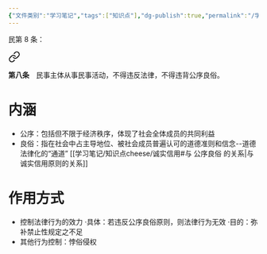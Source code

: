 ```yaml
---
{"文件类别":"学习笔记","tags":["知识点"],"dg-publish":true,"permalink":"/学习笔记/知识点cheese/公序良俗/","dgPassFrontmatter":true,"created":"2024-07-03T20:34:36.035+08:00","updated":"2024-09-11T12:06:42.678+08:00"}
---
```


民第 8 条：
<div class="transclusion internal-embed is-loaded"><a class="markdown-embed-link" href="////#t0008" aria-label="Open link"><svg xmlns="http://www.w3.org/2000/svg" width="24" height="24" viewBox="0 0 24 24" fill="none" stroke="currentColor" stroke-width="2" stroke-linecap="round" stroke-linejoin="round" class="svg-icon lucide-link"><path d="M10 13a5 5 0 0 0 7.54.54l3-3a5 5 0 0 0-7.07-7.07l-1.72 1.71"></path><path d="M14 11a5 5 0 0 0-7.54-.54l-3 3a5 5 0 0 0 7.07 7.07l1.71-1.71"></path></svg></a><div class="markdown-embed">



**第八条**　民事主体从事民事活动，不得违反法律，不得违背公序良俗。 

</div></div>

# 内涵
- 公序：包括但不限于经济秩序，体现了社会全体成员的共同利益 
- 良俗：指在社会中占主导地位、被社会成员普遍认可的道德准则和信念--道德法律化的“通道”
[[学习笔记/知识点cheese/诚实信用#与 公序良俗 的关系\|与诚实信用原则的关系]]
# 作用方式
- 控制法律行为的效力
·具体：若违反公序良俗原则，则法律行为无效
·目的：弥补禁止性规定之不足
- 其他行为控制：悖俗侵权

